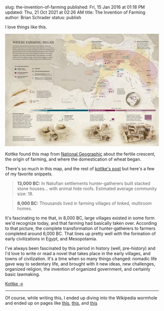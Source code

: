 slug: the-invention-of-farming
published: Fri, 15 Jan 2016 at 01:18 PM
updated: Thu, 21 Oct 2021 at 02:26 AM
title: The Invention of Farming
author: Brian Schrader
status: publish

I love things like this. 

[![Nat Geo](/images/blog/where-farming-began.jpg)][2]

Kottke found this map from [National Geographic][2] about the fertile crescent, the origin of farming, and where the domestication of wheat began. 

There's so much in this map, and the rest of [kottke's post][1] but here's a few of my favorite snippets.

> **13,000 BC:** In Natufian settlements hunter-gatherers built stacked stone houses... with animal hide roofs. Estimated average community size: 18.

> **8,000 BC:** Thousands lived in farming villages of linked, multiroom homes.

It's fascinating to me that, in 8,000 BC, large villages existed in some form we'd recognize today, and that farming had basically taken over. According to that picture, the complete transformation of hunter-gatherers to farmers completed around 6,000 BC. That lines up pretty well with the formation of early civilizations in Egypt, and Mesopotamia. 

I've always been fascinated by this period in history (well, pre-history) and I'd love to write or read a novel that takes place in the early villages, and towns of civilization. It's a time when so many things changed: nomadic life gave way to sedentary life, and brought with it new ideas, new challenges, organized religion, the invention of organized government, and certainly basic lawmaking.

[1]: http://kottke.org/16/01/the-invention-of-farming
[2]: http://theplate.nationalgeographic.com/files/2015/12/NationalGeographic_1408861.jpg

[Kottke &#8594;][1]

-----

Of course, while writing this, I ended up diving into the Wikipedia wormhole and ended up on pages like [this][3], [this][4], and [this][5]

[3]: https://en.wikipedia.org/wiki/Urukagina
[4]: https://en.wikipedia.org/wiki/Prehistoric_Egypt
[5]: https://en.wikipedia.org/wiki/List_of_ancient_legal_codes

